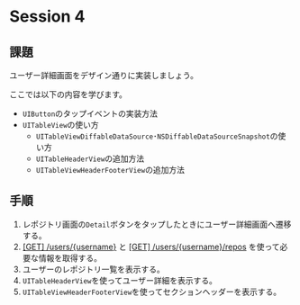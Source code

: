# Session 4

## 課題

ユーザー詳細画面をデザイン通りに実装しましょう。

ここでは以下の内容を学びます。

- `UIButton`のタップイベントの実装方法
- `UITableView`の使い方
  - `UITableViewDiffableDataSource`･`NSDiffableDataSourceSnapshot`の使い方
  - `UITableHeaderView`の追加方法
  - `UITableViewHeaderFooterView`の追加方法

## 手順

1. レポジトリ画面の`Detail`ボタンをタップしたときにユーザー詳細画面へ遷移する。
2. [[GET] /users/{username}](https://docs.github.com/ja/rest/reference/users#get-a-user) と [[GET] /users/{username}/repos](https://docs.github.com/ja/rest/reference/repos#list-repositories-for-a-user) を使って必要な情報を取得する。
3. ユーザーのレポジトリ一覧を表示する。
4. `UITableHeaderView`を使ってユーザー詳細を表示する。
5. `UITableViewHeaderFooterView`を使ってセクションヘッダーを表示する。